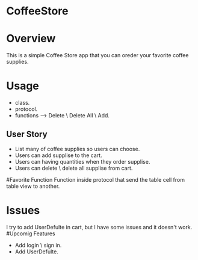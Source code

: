 # CoffeeStore
# Overview 
This is a simple Coffee Store app that you can oreder your favorite coffee supplies.
# Usage
- class. 
- protocol.
- functions --> Delete \ Delete All \ Add.

## User Story
- List many of coffee supplies so users can choose.
- Users can add supplise to the cart.
- Users can having quantities when they order supplise. 
- Users can delete \ delete all supplise from cart.

#Favorite Function 
Function inside protocol that send the table cell from table view to another. 
# Issues 
I try to add UserDefulte in cart, but I have some issues and it doesn't work.
#Upcomig Features 
- Add login \ sign in. 
- Add UserDefulte.
